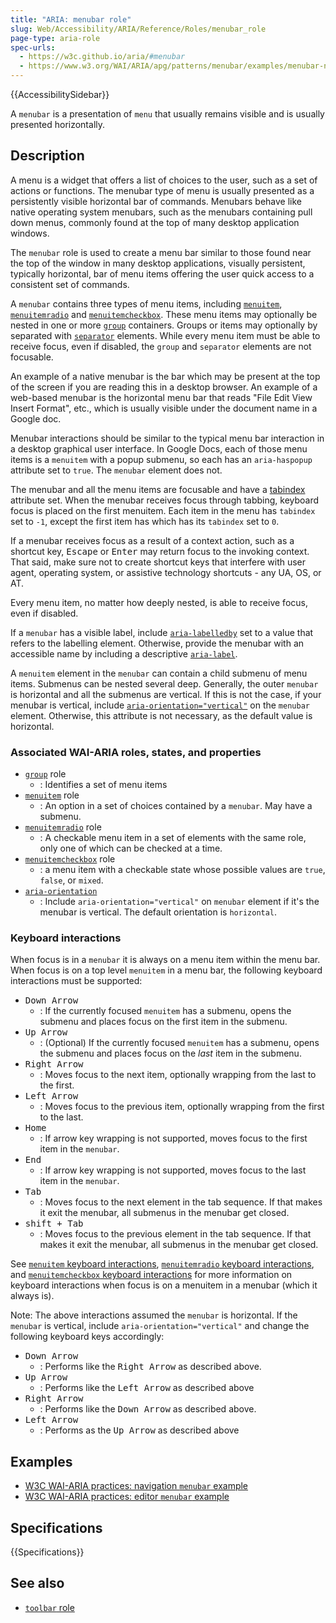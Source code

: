 ```yaml
---
title: "ARIA: menubar role"
slug: Web/Accessibility/ARIA/Reference/Roles/menubar_role
page-type: aria-role
spec-urls:
  - https://w3c.github.io/aria/#menubar
  - https://www.w3.org/WAI/ARIA/apg/patterns/menubar/examples/menubar-navigation/
---
```


{{AccessibilitySidebar}}

A `menubar` is a presentation of `menu` that usually remains visible and is usually presented horizontally.

## Description

A menu is a widget that offers a list of choices to the user, such as a set of actions or functions. The menubar type of menu is usually presented as a persistently visible horizontal bar of commands. Menubars behave like native operating system menubars, such as the menubars containing pull down menus, commonly found at the top of many desktop application windows.

The `menubar` role is used to create a menu bar similar to those found near the top of the window in many desktop applications, visually persistent, typically horizontal, bar of menu items offering the user quick access to a consistent set of commands.

A `menubar` contains three types of menu items, including [`menuitem`](/en-US/docs/Web/Accessibility/ARIA/Roles/menuitem_role), [`menuitemradio`](/en-US/docs/Web/Accessibility/ARIA/Roles/menuitemradio_role) and [`menuitemcheckbox`](/en-US/docs/Web/Accessibility/ARIA/Roles/menuitemcheckbox_role). These menu items may optionally be nested in one or more [`group`](/en-US/docs/Web/Accessibility/ARIA/Roles/group_role) containers. Groups or items may optionally by separated with [`separator`](/en-US/docs/Web/Accessibility/ARIA/Roles/separator_role) elements. While every menu item must be able to receive focus, even if disabled, the `group` and `separator` elements are not focusable.

An example of a native menubar is the bar which may be present at the top of the screen if you are reading this in a desktop browser. An example of a web-based menubar is the horizontal menu bar that reads "File Edit View Insert Format", etc., which is usually visible under the document name in a Google doc.

Menubar interactions should be similar to the typical menu bar interaction in a desktop graphical user interface. In Google Docs, each of those menu items is a `menuitem` with a popup submenu, so each has an `aria-haspopup` attribute set to `true`. The `menubar` element does not.

The menubar and all the menu items are focusable and have a [tabindex](/en-US/docs/Web/HTML/Global_attributes/tabindex) attribute set. When the menubar receives focus through tabbing, keyboard focus is placed on the first menuitem. Each item in the menu has `tabindex` set to `-1`, except the first item has which has its `tabindex` set to `0`.

If a menubar receives focus as a result of a context action, such as a shortcut key, <kbd>Escape</kbd> or <kbd>Enter</kbd> may return focus to the invoking context. That said, make sure not to create shortcut keys that interfere with user agent, operating system, or assistive technology shortcuts - any UA, OS, or AT.

Every menu item, no matter how deeply nested, is able to receive focus, even if disabled.

If a `menubar` has a visible label, include [`aria-labelledby`](/en-US/docs/Web/Accessibility/ARIA/Reference/Attributes/aria-labelledby) set to a value that refers to the labelling element. Otherwise, provide the menubar with an accessible name by including a descriptive [`aria-label`](/en-US/docs/Web/Accessibility/ARIA/Reference/Attributes/aria-label).

A `menuitem` element in the `menubar` can contain a child submenu of menu items. Submenus can be nested several deep. Generally, the outer `menubar` is horizontal and all the submenus are vertical. If this is not the case, if your menubar is vertical, include [`aria-orientation="vertical"`](/en-US/docs/Web/Accessibility/ARIA/Reference/Attributes/aria-orientation) on the `menubar` element. Otherwise, this attribute is not necessary, as the default value is horizontal.

### Associated WAI-ARIA roles, states, and properties

- [`group`](/en-US/docs/Web/Accessibility/ARIA/Roles/group_role) role
  - : Identifies a set of menu items
- [`menuitem`](/en-US/docs/Web/Accessibility/ARIA/Roles/menuitem_role) role
  - : An option in a set of choices contained by a `menubar`. May have a submenu.
- [`menuitemradio`](/en-US/docs/Web/Accessibility/ARIA/Roles/menuitemradio_role) role
  - : A checkable menu item in a set of elements with the same role, only one of which can be checked at a time.
- [`menuitemcheckbox`](/en-US/docs/Web/Accessibility/ARIA/Roles/menuitemcheckbox_role) role
  - : a menu item with a checkable state whose possible values are `true`, `false`, or `mixed`.
- [`aria-orientation`](/en-US/docs/Web/Accessibility/ARIA/Reference/Attributes/aria-orientation)
  - : Include `aria-orientation="vertical"` on `menubar` element if it's the menubar is vertical. The default orientation is `horizontal`.

### Keyboard interactions

When focus is in a `menubar` it is always on a menu item within the menu bar. When focus is on a top level `menuitem` in a menu bar, the following keyboard interactions must be supported:

- <kbd>Down Arrow</kbd>
  - : If the currently focused `menuitem` has a submenu, opens the submenu and places focus on the first item in the submenu.
- <kbd>Up Arrow</kbd>
  - : (Optional) If the currently focused `menuitem` has a submenu, opens the submenu and places focus on the _last_ item in the submenu.
- <kbd>Right Arrow</kbd>
  - : Moves focus to the next item, optionally wrapping from the last to the first.
- <kbd>Left Arrow</kbd>
  - : Moves focus to the previous item, optionally wrapping from the first to the last.
- <kbd>Home</kbd>
  - : If arrow key wrapping is not supported, moves focus to the first item in the `menubar`.
- <kbd>End</kbd>
  - : If arrow key wrapping is not supported, moves focus to the last item in the `menubar`.
- <kbd>Tab</kbd>
  - : Moves focus to the next element in the tab sequence. If that makes it exit the menubar, all submenus in the menubar get closed.
- <kbd>shift + Tab</kbd>
  - : Moves focus to the previous element in the tab sequence. If that makes it exit the menubar, all submenus in the menubar get closed.

See [`menuitem` keyboard interactions](/en-US/docs/Web/Accessibility/ARIA/Roles/menuitem_role#keyboard_interactions), [`menuitemradio` keyboard interactions](/en-US/docs/Web/Accessibility/ARIA/Roles/menuitemradio_role#keyboard_interactions), and [`menuitemcheckbox` keyboard interactions](/en-US/docs/Web/Accessibility/ARIA/Roles/menuitemcheckbox_role#keyboard_interactions) for more information on keyboard interactions when focus is on a menuitem in a menubar (which it always is).

Note: The above interactions assumed the `menubar` is horizontal. If the `menubar` is vertical, include `aria-orientation="vertical"` and change the following keyboard keys accordingly:

- <kbd>Down Arrow</kbd>
  - : Performs like the <kbd>Right Arrow</kbd> as described above.
- <kbd>Up Arrow</kbd>
  - : Performs like the <kbd>Left Arrow</kbd> as described above
- <kbd>Right Arrow</kbd>
  - : Performs like the <kbd>Down Arrow</kbd> as described above.
- <kbd>Left Arrow</kbd>
  - : Performs as the <kbd>Up Arrow</kbd> as described above

## Examples

- [W3C WAI-ARIA practices: navigation `menubar` example](https://www.w3.org/WAI/ARIA/apg/patterns/menubar/examples/menubar-navigation/)
- [W3C WAI-ARIA practices: editor `menubar` example](https://www.w3.org/WAI/ARIA/apg/patterns/menubar/examples/menubar-editor/)

## Specifications

{{Specifications}}

## See also

- [`toolbar` role](/en-US/docs/Web/Accessibility/ARIA/Roles/toolbar_role)
